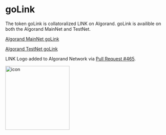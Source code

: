 # goLink

The token goLink is collatoralized LINK on Algorand. goLink is availible on both the Algorand MainNet and TestNet.

[Algorand MainNet goLink](https://algoexplorer.io/asset/743260106)

[Algorand TestNet goLink](https://testnet.algoexplorer.io/asset/89483596)

LINK Logo added to Algorand Network via [Pull Request #465](https://github.com/tinymanorg/asa-list/pull/465).

<img width="200" alt="icon" src="https://user-images.githubusercontent.com/43055154/168509951-955fb454-a5e6-4aeb-aa69-97972b6f9b87.png">
